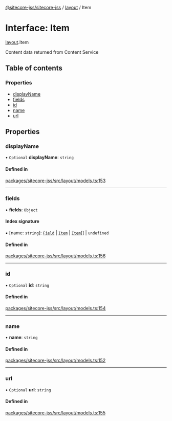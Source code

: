 [@sitecore-jss/sitecore-jss](../README.md) / [layout](../modules/layout.md) / Item

# Interface: Item

[layout](../modules/layout.md).Item

Content data returned from Content Service

## Table of contents

### Properties

- [displayName](layout.Item.md#displayname)
- [fields](layout.Item.md#fields)
- [id](layout.Item.md#id)
- [name](layout.Item.md#name)
- [url](layout.Item.md#url)

## Properties

### displayName

• `Optional` **displayName**: `string`

#### Defined in

[packages/sitecore-jss/src/layout/models.ts:153](https://github.com/Sitecore/jss/blob/f24581e16/packages/sitecore-jss/src/layout/models.ts#L153)

___

### fields

• **fields**: `Object`

#### Index signature

▪ [name: `string`]: [`Field`](layout.Field.md) \| [`Item`](layout.Item.md) \| [`Item`](layout.Item.md)[] \| `undefined`

#### Defined in

[packages/sitecore-jss/src/layout/models.ts:156](https://github.com/Sitecore/jss/blob/f24581e16/packages/sitecore-jss/src/layout/models.ts#L156)

___

### id

• `Optional` **id**: `string`

#### Defined in

[packages/sitecore-jss/src/layout/models.ts:154](https://github.com/Sitecore/jss/blob/f24581e16/packages/sitecore-jss/src/layout/models.ts#L154)

___

### name

• **name**: `string`

#### Defined in

[packages/sitecore-jss/src/layout/models.ts:152](https://github.com/Sitecore/jss/blob/f24581e16/packages/sitecore-jss/src/layout/models.ts#L152)

___

### url

• `Optional` **url**: `string`

#### Defined in

[packages/sitecore-jss/src/layout/models.ts:155](https://github.com/Sitecore/jss/blob/f24581e16/packages/sitecore-jss/src/layout/models.ts#L155)
